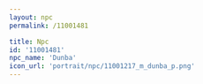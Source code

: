 ```yaml
---
layout: npc
permalink: /11001481

title: Npc
id: '11001481'
npc_name: 'Dunba'
icon_url: 'portrait/npc/11001217_m_dunba_p.png'
---
```

